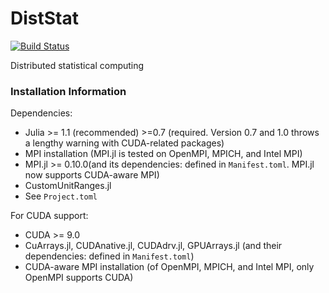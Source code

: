 # DistStat

[![Build Status](https://travis-ci.com/kose-y/DistStat.jl.svg?branch=master)](https://travis-ci.com/kose-y/DistStat.jl)

Distributed statistical computing


### Installation Information

Dependencies:
- Julia >= 1.1 (recommended) >=0.7 (required. Version 0.7 and 1.0 throws a lengthy warning with CUDA-related packages)
- MPI installation (MPI.jl is tested on OpenMPI, MPICH, and Intel MPI)
- MPI.jl >= 0.10.0(and its dependencies: defined in `Manifest.toml`. MPI.jl now supports CUDA-aware MPI)
- CustomUnitRanges.jl
- See `Project.toml`

For CUDA support:
- CUDA >= 9.0
- CuArrays.jl, CUDAnative.jl, CUDAdrv.jl, GPUArrays.jl (and their dependencies: defined in `Manifest.toml`)
- CUDA-aware MPI installation (of OpenMPI, MPICH, and Intel MPI, only OpenMPI supports CUDA)
